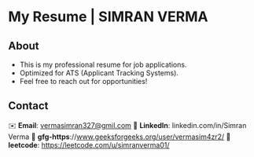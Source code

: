 # My Resume | SIMRAN VERMA 


## About
- This is my professional resume for job applications.  
- Optimized for ATS (Applicant Tracking Systems).  
- Feel free to reach out for opportunities!  

## Contact
✉️ **Email**: vermasimran327@gmil.com
💼 **LinkedIn**:  linkedin.com/in/Simran Verma
💼 **gfg-https**://www.geeksforgeeks.org/user/vermasim4zr2/
💼 **leetcode**: https://leetcode.com/u/simranverma01/


